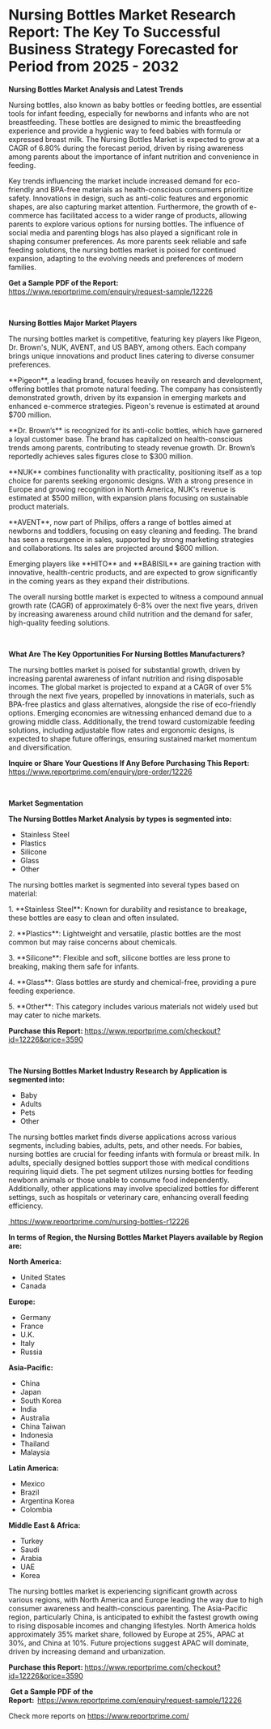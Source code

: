 <p><h1>Nursing Bottles Market Research Report: The Key To Successful Business Strategy Forecasted for Period from 2025 - 2032</h1></p><p><strong>Nursing Bottles Market Analysis and Latest Trends</strong></p>
<p><p>Nursing bottles, also known as baby bottles or feeding bottles, are essential tools for infant feeding, especially for newborns and infants who are not breastfeeding. These bottles are designed to mimic the breastfeeding experience and provide a hygienic way to feed babies with formula or expressed breast milk. The Nursing Bottles Market is expected to grow at a CAGR of 6.80% during the forecast period, driven by rising awareness among parents about the importance of infant nutrition and convenience in feeding.</p><p>Key trends influencing the market include increased demand for eco-friendly and BPA-free materials as health-conscious consumers prioritize safety. Innovations in design, such as anti-colic features and ergonomic shapes, are also capturing market attention. Furthermore, the growth of e-commerce has facilitated access to a wider range of products, allowing parents to explore various options for nursing bottles. The influence of social media and parenting blogs has also played a significant role in shaping consumer preferences. As more parents seek reliable and safe feeding solutions, the nursing bottles market is poised for continued expansion, adapting to the evolving needs and preferences of modern families.</p></p>
<p><strong>Get a Sample PDF of the Report:&nbsp;</strong> <a href="https://www.reportprime.com/enquiry/request-sample/12226?utm_campaign=3273&utm_medium=2&utm_source=Github&utm_content=ia&utm_term=18032025&utm_id=nursing-bottles">https://www.reportprime.com/enquiry/request-sample/12226</a></p>
<p>&nbsp;</p>
<p><strong>Nursing Bottles Major Market Players</strong></p>
<p><p>The nursing bottles market is competitive, featuring key players like Pigeon, Dr. Brown's, NUK, AVENT, and US BABY, among others. Each company brings unique innovations and product lines catering to diverse consumer preferences.</p><p>**Pigeon**, a leading brand, focuses heavily on research and development, offering bottles that promote natural feeding. The company has consistently demonstrated growth, driven by its expansion in emerging markets and enhanced e-commerce strategies. Pigeon's revenue is estimated at around $700 million.</p><p>**Dr. Brown’s** is recognized for its anti-colic bottles, which have garnered a loyal customer base. The brand has capitalized on health-conscious trends among parents, contributing to steady revenue growth. Dr. Brown’s reportedly achieves sales figures close to $300 million.</p><p>**NUK** combines functionality with practicality, positioning itself as a top choice for parents seeking ergonomic designs. With a strong presence in Europe and growing recognition in North America, NUK's revenue is estimated at $500 million, with expansion plans focusing on sustainable product materials.</p><p>**AVENT**, now part of Philips, offers a range of bottles aimed at newborns and toddlers, focusing on easy cleaning and feeding. The brand has seen a resurgence in sales, supported by strong marketing strategies and collaborations. Its sales are projected around $600 million.</p><p>Emerging players like **HITO** and **BABISIL** are gaining traction with innovative, health-centric products, and are expected to grow significantly in the coming years as they expand their distributions.</p><p>The overall nursing bottle market is expected to witness a compound annual growth rate (CAGR) of approximately 6-8% over the next five years, driven by increasing awareness around child nutrition and the demand for safer, high-quality feeding solutions.</p></p>
<p>&nbsp;</p>
<p><strong>What Are The Key Opportunities For Nursing Bottles Manufacturers?</strong></p>
<p><p>The nursing bottles market is poised for substantial growth, driven by increasing parental awareness of infant nutrition and rising disposable incomes. The global market is projected to expand at a CAGR of over 5% through the next five years, propelled by innovations in materials, such as BPA-free plastics and glass alternatives, alongside the rise of eco-friendly options. Emerging economies are witnessing enhanced demand due to a growing middle class. Additionally, the trend toward customizable feeding solutions, including adjustable flow rates and ergonomic designs, is expected to shape future offerings, ensuring sustained market momentum and diversification.</p></p>
<p><strong>Inquire or Share Your Questions If Any Before Purchasing This Report:</strong> <a href="https://www.reportprime.com/enquiry/pre-order/12226?utm_campaign=3273&utm_medium=2&utm_source=Github&utm_content=ia&utm_term=18032025&utm_id=nursing-bottles">https://www.reportprime.com/enquiry/pre-order/12226</a></p>
<p>&nbsp;</p>
<p><strong>Market Segmentation</strong></p>
<p><strong>The Nursing Bottles Market Analysis by types is segmented into:</strong></p>
<p><ul><li>Stainless Steel</li><li>Plastics</li><li>Silicone</li><li>Glass</li><li>Other</li></ul></p>
<p><p>The nursing bottles market is segmented into several types based on material: </p><p>1. **Stainless Steel**: Known for durability and resistance to breakage, these bottles are easy to clean and often insulated.</p><p>2. **Plastics**: Lightweight and versatile, plastic bottles are the most common but may raise concerns about chemicals.</p><p>3. **Silicone**: Flexible and soft, silicone bottles are less prone to breaking, making them safe for infants.</p><p>4. **Glass**: Glass bottles are sturdy and chemical-free, providing a pure feeding experience.</p><p>5. **Other**: This category includes various materials not widely used but may cater to niche markets.</p></p>
<p><strong>Purchase this Report:&nbsp;</strong><a href="https://www.reportprime.com/checkout?id=12226&price=3590&utm_campaign=3273&utm_medium=2&utm_source=Github&utm_content=ia&utm_term=18032025&utm_id=nursing-bottles">https://www.reportprime.com/checkout?id=12226&price=3590</a></p>
<p>&nbsp;</p>
<p><strong>The Nursing Bottles Market Industry Research by Application is segmented into:</strong></p>
<p><ul><li>Baby</li><li>Adults</li><li>Pets</li><li>Other</li></ul></p>
<p><p>The nursing bottles market finds diverse applications across various segments, including babies, adults, pets, and other needs. For babies, nursing bottles are crucial for feeding infants with formula or breast milk. In adults, specially designed bottles support those with medical conditions requiring liquid diets. The pet segment utilizes nursing bottles for feeding newborn animals or those unable to consume food independently. Additionally, other applications may involve specialized bottles for different settings, such as hospitals or veterinary care, enhancing overall feeding efficiency.</p></p>
<p><a href="https://www.reportprime.com/nursing-bottles-r12226?utm_campaign=3273&utm_medium=2&utm_source=Github&utm_content=ia&utm_term=18032025&utm_id=nursing-bottles">&nbsp;https://www.reportprime.com/nursing-bottles-r12226</a></p>
<p><strong>In terms of Region, the Nursing Bottles Market Players available by Region are:</strong></p>
<p>
    <p> <strong> North America: </strong>
        <ul>
            <li>United States</li>
            <li>Canada</li>
        </ul>
        </p> 
    <p> <strong> Europe: </strong>
        <ul>
            <li>Germany</li>
            <li>France</li>
            <li>U.K.</li>
            <li>Italy</li>
            <li>Russia</li>
        </ul>
        </p> 
    <p> <strong> Asia-Pacific: </strong>
        <ul>
            <li>China</li>
            <li>Japan</li>
            <li>South Korea</li>
            <li>India</li>
            <li>Australia</li>
            <li>China Taiwan</li>
            <li>Indonesia</li>
            <li>Thailand</li>
            <li>Malaysia</li>
        </ul>
        </p> 
    <p> <strong> Latin America: </strong>
        <ul>
            <li>Mexico</li>
            <li>Brazil</li>
            <li>Argentina Korea</li>
            <li>Colombia</li>
        </ul>
        </p> 
    <p> <strong> Middle East & Africa: </strong>
        <ul>
            <li>Turkey</li>
            <li>Saudi</li>
            <li>Arabia</li>
            <li>UAE</li>
            <li>Korea</li>
        </ul>
    </p>
    </p>
<p><p>The nursing bottles market is experiencing significant growth across various regions, with North America and Europe leading the way due to high consumer awareness and health-conscious parenting. The Asia-Pacific region, particularly China, is anticipated to exhibit the fastest growth owing to rising disposable incomes and changing lifestyles. North America holds approximately 35% market share, followed by Europe at 25%, APAC at 30%, and China at 10%. Future projections suggest APAC will dominate, driven by increasing demand and urbanization.</p></p>
<p><strong>Purchase this Report: </strong><a href="https://www.reportprime.com/checkout?id=12226&price=3590&utm_campaign=3273&utm_medium=2&utm_source=Github&utm_content=ia&utm_term=18032025&utm_id=nursing-bottles">https://www.reportprime.com/checkout?id=12226&price=3590</a></p>
<p>&nbsp;<strong>Get a Sample PDF of the Report:&nbsp;&nbsp;</strong><a href="https://www.reportprime.com/enquiry/request-sample/12226?utm_campaign=3273&utm_medium=2&utm_source=Github&utm_content=ia&utm_term=18032025&utm_id=nursing-bottles">https://www.reportprime.com/enquiry/request-sample/12226</a></p>
<p><strong></strong></p>
<p>Check more reports on <a href="https://www.reportprime.com/?utm_campaign=3273&utm_medium=2&utm_source=Github&utm_content=ia&utm_term=18032025&utm_id=nursing-bottles">https://www.reportprime.com/</a></p>